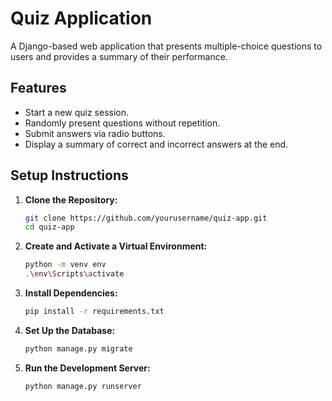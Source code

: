 

# Quiz Application

A Django-based web application that presents multiple-choice questions to users and provides a summary of their performance.

## Features

- Start a new quiz session.
- Randomly present questions without repetition.
- Submit answers via radio buttons.
- Display a summary of correct and incorrect answers at the end.


## Setup Instructions

1. **Clone the Repository:**
   ```bash
   git clone https://github.com/yourusername/quiz-app.git
   cd quiz-app

2. **Create and Activate a Virtual Environment:**
   ```bash
   python -m venv env
   .\env\Scripts\activate

4. **Install Dependencies:**
   ```bash
   pip install -r requirements.txt

6. **Set Up the Database:**
   ```bash
   python manage.py migrate

8. **Run the Development Server:**
   ```bash
   python manage.py runserver








 
